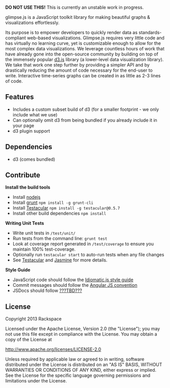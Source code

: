 **DO NOT USE THIS!** This is currently an unstable work in progress.  

glimpse.js is a JavaScript toolkit library for making beautiful graphs & visualizations effortlessly.

Its purpose is to empower developers to quickly render data as standards-compliant web-based visualizations.
Glimpse.js requires very little code and has virtually no learning curve, yet is customizable enough to allow for the most complex data visualizations.
We leverage countless hours of work that have already gone into the open-source community by building on top of the immensely popular
[d3.js](http://d3js.org/) library (a lower-level data visualization library).
We take that work one step further by providing a simpler API and by drastically reducing the amount of code necessary for the end-user to write.
Interactive time-series graphs can be created in as little as 2-3 lines of code.


## Features
- Includes a custom subset build of d3 (for a smaller footprint - we only include what we use)
- Can optionally omit d3 from being bundled if you already include it in your page
- d3 plugin support


## Dependencies
- d3 (comes bundled)


## Contribute

**Install the build tools**

- Install [nodejs](http://nodejs.org)
- Install [grunt](http://gruntjs.com) `npm install -g grunt-cli`
- Install [Testacular](http://vojtajina.github.com/testacular/) `npm install -g testacular@0.5.7`
- Install other build dependencies `npm install`

**Writing Unit Tests**

- Write unit tests in `/test/unit/`
- Run tests from the command line: `grunt test`
- Look at coverage report generated in `/test/coverage` to ensure you maintain 100% test-coverage.
- Optionally run `testacular start` to auto-run tests when any file changes
- See [Testacular](http://vojtajina.github.com/testacular/) and [Jasmine](http://pivotal.github.com/jasmine/) for more details.

**Style Guide**

- JavaScript code should follow the [Idiomatic.js style guide](https://github.com/rwldrn/idiomatic.js/)
- Commit messages should follow the [Angular JS convention](https://docs.google.com/document/d/1QrDFcIiPjSLDn3EL15IJygNPiHORgU1_OOAqWjiDU5Y/edit?pli=1#)
- JSDocs should follow [???TBD???]()


## License

Copyright 2013 Rackspace

Licensed under the Apache License, Version 2.0 (the "License");
you may not use this file except in compliance with the License.
You may obtain a copy of the License at

   http://www.apache.org/licenses/LICENSE-2.0

Unless required by applicable law or agreed to in writing, software
distributed under the License is distributed on an "AS IS" BASIS,
WITHOUT WARRANTIES OR CONDITIONS OF ANY KIND, either express or implied.
See the License for the specific language governing permissions and
limitations under the License.
